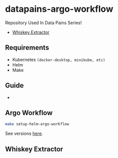 # datapains-argo-workflow

Repository Used In Data Pains Series!

* [Whiskey Extractor](https://github.com/Thelin90/datapains-whiskey-el)

## Requirements

* Kubernetes `(docker-desktop, minikube, etc)`
* Helm
* Make


## Guide

*

## Argo Workflow

```bash
make setup-helm-argo-workflow
```

See versions [here](https://github.com/argoproj/argo-workflows/releases).

## Whiskey Extractor

